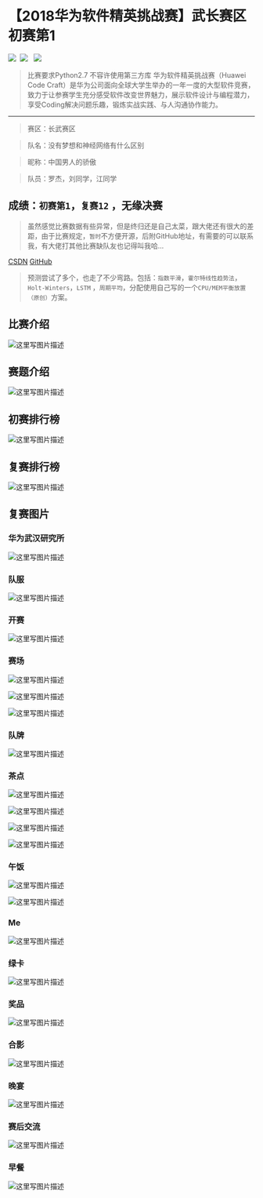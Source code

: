 # 【2018华为软件精英挑战赛】武长赛区初赛第1
![](https://img.shields.io/badge/platform-Ubuntu16.04-green.svg)  ![](https://img.shields.io/badge/language-python2.7-green.svg)   ![](https://img.shields.io/badge/version-v1.0-green.svg) 

> 比赛要求Python2.7 不容许使用第三方库
华为软件精英挑战赛（Huawei Code Craft）是华为公司面向全球大学生举办的一年一度的大型软件竞赛，致力于让参赛学生充分感受软件改变世界魅力，展示软件设计与编程潜力，享受Coding解决问题乐趣，锻炼实战实践、与人沟通协作能力。

----

> 赛区：长武赛区

>队名：没有梦想和神经网络有什么区别

> 昵称：中国男人的骄傲

> 队员：罗杰，刘同学，江同学


## 成绩：`初赛第1`，`复赛12` ，无缘决赛
> 虽然感觉比赛数据有些异常，但是终归还是自己太菜，跟大佬还有很大的差距，由于比赛规定，`暂时`不方便开源，后附GitHub地址，有需要的可以联系我，有大佬打其他比赛缺队友也记得叫我哈...

[CSDN](https://blog.csdn.net/luojie140)      [GitHub](https://github.com/luojie1024)

> 预测尝试了多个，也走了不少弯路。包括：`指数平滑`，`霍尔特线性趋势法`，`Holt-Winters`，`LSTM` ，`周期平均`，分配使用自己写的一个`CPU/MEM平衡放置（原创）`方案。


## 比赛介绍
![这里写图片描述](https://img-blog.csdn.net/20180429125622161?watermark/2/text/aHR0cHM6Ly9ibG9nLmNzZG4ubmV0L2x1b2ppZTE0MA==/font/5a6L5L2T/fontsize/400/fill/I0JBQkFCMA==/dissolve/70)


## 赛题介绍
![这里写图片描述](https://img-blog.csdn.net/20180429125652292?watermark/2/text/aHR0cHM6Ly9ibG9nLmNzZG4ubmV0L2x1b2ppZTE0MA==/font/5a6L5L2T/fontsize/400/fill/I0JBQkFCMA==/dissolve/70)

## 初赛排行榜
![这里写图片描述](https://img-blog.csdn.net/20180429125731556?watermark/2/text/aHR0cHM6Ly9ibG9nLmNzZG4ubmV0L2x1b2ppZTE0MA==/font/5a6L5L2T/fontsize/400/fill/I0JBQkFCMA==/dissolve/70)

## 复赛排行榜
![这里写图片描述](https://img-blog.csdn.net/20180429125751838?watermark/2/text/aHR0cHM6Ly9ibG9nLmNzZG4ubmV0L2x1b2ppZTE0MA==/font/5a6L5L2T/fontsize/400/fill/I0JBQkFCMA==/dissolve/70)

## 复赛图片

### 华为武汉研究所
![这里写图片描述](https://img-blog.csdn.net/20180429130007753?watermark/2/text/aHR0cHM6Ly9ibG9nLmNzZG4ubmV0L2x1b2ppZTE0MA==/font/5a6L5L2T/fontsize/400/fill/I0JBQkFCMA==/dissolve/70)

### 队服
![这里写图片描述](https://img-blog.csdn.net/20180429125939327?watermark/2/text/aHR0cHM6Ly9ibG9nLmNzZG4ubmV0L2x1b2ppZTE0MA==/font/5a6L5L2T/fontsize/400/fill/I0JBQkFCMA==/dissolve/70)


### 开赛
![这里写图片描述](https://img-blog.csdn.net/20180429125901539?watermark/2/text/aHR0cHM6Ly9ibG9nLmNzZG4ubmV0L2x1b2ppZTE0MA==/font/5a6L5L2T/fontsize/400/fill/I0JBQkFCMA==/dissolve/70)




### 赛场

![这里写图片描述](https://img-blog.csdn.net/20180429130548102?watermark/2/text/aHR0cHM6Ly9ibG9nLmNzZG4ubmV0L2x1b2ppZTE0MA==/font/5a6L5L2T/fontsize/400/fill/I0JBQkFCMA==/dissolve/70)

![这里写图片描述](https://img-blog.csdn.net/20180429130050652?watermark/2/text/aHR0cHM6Ly9ibG9nLmNzZG4ubmV0L2x1b2ppZTE0MA==/font/5a6L5L2T/fontsize/400/fill/I0JBQkFCMA==/dissolve/70)

![这里写图片描述](https://img-blog.csdn.net/2018042913043431?watermark/2/text/aHR0cHM6Ly9ibG9nLmNzZG4ubmV0L2x1b2ppZTE0MA==/font/5a6L5L2T/fontsize/400/fill/I0JBQkFCMA==/dissolve/70)



### 队牌
![这里写图片描述](https://img-blog.csdn.net/20180429130312852?watermark/2/text/aHR0cHM6Ly9ibG9nLmNzZG4ubmV0L2x1b2ppZTE0MA==/font/5a6L5L2T/fontsize/400/fill/I0JBQkFCMA==/dissolve/70)


### 茶点
![这里写图片描述](https://img-blog.csdn.net/20180429130653801?watermark/2/text/aHR0cHM6Ly9ibG9nLmNzZG4ubmV0L2x1b2ppZTE0MA==/font/5a6L5L2T/fontsize/400/fill/I0JBQkFCMA==/dissolve/70)

![这里写图片描述](https://img-blog.csdn.net/20180429130858720?watermark/2/text/aHR0cHM6Ly9ibG9nLmNzZG4ubmV0L2x1b2ppZTE0MA==/font/5a6L5L2T/fontsize/400/fill/I0JBQkFCMA==/dissolve/70)

![这里写图片描述](https://img-blog.csdn.net/20180429130720401?watermark/2/text/aHR0cHM6Ly9ibG9nLmNzZG4ubmV0L2x1b2ppZTE0MA==/font/5a6L5L2T/fontsize/400/fill/I0JBQkFCMA==/dissolve/70)

![这里写图片描述](https://img-blog.csdn.net/20180429130735779?watermark/2/text/aHR0cHM6Ly9ibG9nLmNzZG4ubmV0L2x1b2ppZTE0MA==/font/5a6L5L2T/fontsize/400/fill/I0JBQkFCMA==/dissolve/70)


### 午饭
![这里写图片描述](https://img-blog.csdn.net/20180429130757600?watermark/2/text/aHR0cHM6Ly9ibG9nLmNzZG4ubmV0L2x1b2ppZTE0MA==/font/5a6L5L2T/fontsize/400/fill/I0JBQkFCMA==/dissolve/70)

![这里写图片描述](https://img-blog.csdn.net/20180429130822359?watermark/2/text/aHR0cHM6Ly9ibG9nLmNzZG4ubmV0L2x1b2ppZTE0MA==/font/5a6L5L2T/fontsize/400/fill/I0JBQkFCMA==/dissolve/70)

### Me
![这里写图片描述](https://img-blog.csdn.net/20180429130401692?watermark/2/text/aHR0cHM6Ly9ibG9nLmNzZG4ubmV0L2x1b2ppZTE0MA==/font/5a6L5L2T/fontsize/400/fill/I0JBQkFCMA==/dissolve/70)


### 绿卡
![这里写图片描述](https://img-blog.csdn.net/20180429130244500?watermark/2/text/aHR0cHM6Ly9ibG9nLmNzZG4ubmV0L2x1b2ppZTE0MA==/font/5a6L5L2T/fontsize/400/fill/I0JBQkFCMA==/dissolve/70)

### 奖品
![这里写图片描述](https://img-blog.csdn.net/20180429130126714?watermark/2/text/aHR0cHM6Ly9ibG9nLmNzZG4ubmV0L2x1b2ppZTE0MA==/font/5a6L5L2T/fontsize/400/fill/I0JBQkFCMA==/dissolve/70)


### 合影
![这里写图片描述](https://img-blog.csdn.net/2018042913061623?watermark/2/text/aHR0cHM6Ly9ibG9nLmNzZG4ubmV0L2x1b2ppZTE0MA==/font/5a6L5L2T/fontsize/400/fill/I0JBQkFCMA==/dissolve/70)

### 晚宴
![这里写图片描述](https://img-blog.csdn.net/20180429130340100?watermark/2/text/aHR0cHM6Ly9ibG9nLmNzZG4ubmV0L2x1b2ppZTE0MA==/font/5a6L5L2T/fontsize/400/fill/I0JBQkFCMA==/dissolve/70)


### 赛后交流
![这里写图片描述](https://img-blog.csdn.net/20180429130520862?watermark/2/text/aHR0cHM6Ly9ibG9nLmNzZG4ubmV0L2x1b2ppZTE0MA==/font/5a6L5L2T/fontsize/400/fill/I0JBQkFCMA==/dissolve/70)

### 早餐
![这里写图片描述](https://img-blog.csdn.net/20180429130212563?watermark/2/text/aHR0cHM6Ly9ibG9nLmNzZG4ubmV0L2x1b2ppZTE0MA==/font/5a6L5L2T/fontsize/400/fill/I0JBQkFCMA==/dissolve/70)
